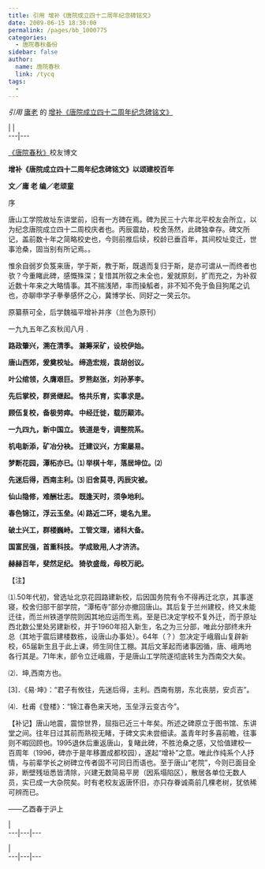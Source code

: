 ```yaml
---
title: 引用 增补《唐院成立四十二周年纪念碑铭文》
date: 2009-06-15 18:30:00
permalink: /pages/bb_1000775
categories: 
  - 唐院春秋备份
sidebar: false
author: 
  name: 唐院春秋
  link: /tycq
tags: 
  - 
---
```


_引用_ [庸老](http://blog.163.com/weifuping@yeah/) 的
[增补《唐院成立四十二周年纪念碑铭文》](http://blog.163.com/weifuping@yeah/blog/static/1179323612009514114519709)

|  |  
---|---  

[《唐院春秋》](http://blog.163.com/tangyuanchunqiu/)校友博文

**增补《唐院成立四十二周年纪念碑铭文》以颂建校百年**

**文／庸 老 编／老顽童**

序

唐山工学院故址东讲堂前，旧有一方碑在焉。碑为民三十六年北平校友会所立，以为纪念唐院成立四十二周校庆者也。丙辰震劫，校舍荡然，此碑独幸存。碑文所记，盖前数十年之简略校史也，今则前推后续，校龄已垂百年，其间校址变迁，世事沧桑，固当别有所记焉。。

惟余自弱岁负笈来唐，学于斯，教于斯，既退而复归于斯，是亦可谓从一而终者也欤？今重睹此碑，感慨殊深；复惜其所叙之未全也，爰就原刻，扩而充之，为补叙近数十年来之大略情事。其不揣浅陋，率而操觚者，非不知不免于鱼目狗尾之讥也，亦聊申学子拳拳感怀之心，冀博学长、同好之一笑云尔。

原纂蔡可全，后学魏福平增补并序（兰色为原刊）

一九九五年乙亥秋闰八月 .

**路政肇兴，溯在清季。 兼筹采矿，设校伊始。**

**唐山西郊，爰奠校址。 缔造宏规，袁胡创议。**

**叶公绾领，久膺艰巨。 罗熊赵张，刘孙茅李。**

**先后掌校，群贤继起。 恪共乐育，实事求是。**

**顾伍复校，备极劳瘁。 中经迁徙，载历颠沛。**

**一九四九，新中国立。 铁道是专，调整院系。**

**机电新添，矿冶分袂。 迁建议兴，方案屡易。**

**梦断花园，潭柘亦已。⑴ 举棋十年，落居坤位。⑵**

**先迷后得，西南主利。⑶ 旧舍莫寻, 丙辰灾被。**

**仙山隐修，难酬壮志。 既逢天时，须争地利。**

**春色锦江，浮云玉垒。⑷ 路近二环，堤名九里。**

**破土兴工，群楼巍峙。 工管文理，诸科大备。**

**国富民强，首重科技。 学成致用,人才济济。**

**赫赫百年，斐然足纪。 猗欤盛哉，母校万祀。**

【注】

⑴.50年代初，曾选址北京花园路建新校，后因国务院有令不得再迁北京，其事遂寝，校舍归部干部学院，“潭柘寺”部分亦撤回唐山。其后复于兰州建校，终又未能迁往，而兰州铁道学院则因其地应运而生焉。至是已决定学校不复外迁，而于原址西北数公里处另建新校，并于1960年招入新生，名之为三分部，唯此分部终未升总（其地于震后建楼数栋，设唐山办事处）。64年（？）忽决定于峨眉山复辟新校，65届新生且于此上课，师生同住工棚。其后文革起而诸事因循，唐、峨两地各行其是。71年末，部令立迁峨眉，于是唐山工学院遂彻底转生为西南交大矣。

⑵．坤,西南方也。

[3]．《易·坤》：“君子有攸往，先迷后得，主利。西南有朋，东北丧朋，安贞吉”。

⑷．杜甫《登楼》：“锦江春色来天地，玉垒浮云变古今”。

【补记】唐山地震，震惊世界，屈指已近三十年矣。所述之碑原立于图书馆、东讲堂之间。往年日过其前而熟视无睹，于碑文实未尝细读。盖青年时多喜前瞻，往事则不暇回顾也。1995退休后重返唐山，复睹此碑，不胜沧桑之感，又恰值建校一百周年（1996，碑亦于是年移置成都校园），遂起“增补”之意。唯此作纯系个人抒情，与前辈学长之树碑立传者固不可同日而语也。至于唐山“老院”，今则已面目全非，断壁残垣悉皆清除，兴建无数简易平房（因系塌陷区），散居各单位无数人员，实已成一大杂院矣。时有老校友返唐怀旧，亦只存眷诚斋前几棵老树，犹依稀可辨而已。

——乙酉春于沪上

|  
---|---|---  

|  
---|---|---